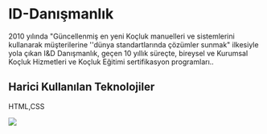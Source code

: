 <h1> ID-Danışmanlık</h1>

<p> 2010 yılında "Güncellenmiş en yeni Koçluk manuelleri ve sistemlerini kullanarak müşterilerine ''dünya standartlarında çözümler sunmak" 
ilkesiyle yola çıkan I&D Danışmanlık, geçen 10 yıllık süreçte, bireysel ve Kurumsal Koçluk Hizmetleri ve Koçluk Eğitimi sertifikasyon programları..</p>

<h2>Harici Kullanılan Teknolojiler</h2>

HTML,CSS

![](ID.gif)